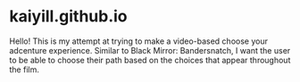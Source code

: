 # kaiyill.github.io
Hello! This is my attempt at trying to make a video-based choose your adcenture experience. Similar to
Black Mirror: Bandersnatch, I want the user to be able to choose their path based on the choices that
appear throughout the film.
